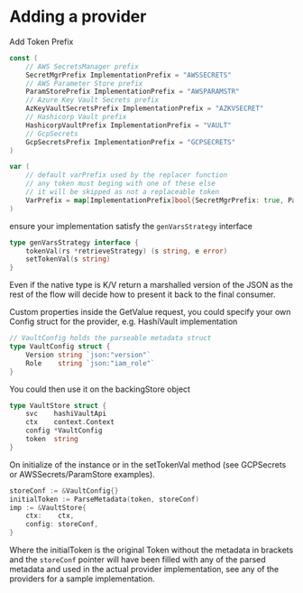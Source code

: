 # Adding a provider

Add Token Prefix

```go
const (
	// AWS SecretsManager prefix
	SecretMgrPrefix ImplementationPrefix = "AWSSECRETS"
	// AWS Parameter Store prefix
	ParamStorePrefix ImplementationPrefix = "AWSPARAMSTR"
	// Azure Key Vault Secrets prefix
	AzKeyVaultSecretsPrefix ImplementationPrefix = "AZKVSECRET"
	// Hashicorp Vault prefix
	HashicorpVaultPrefix ImplementationPrefix = "VAULT"
	// GcpSecrets
	GcpSecretsPrefix ImplementationPrefix = "GCPSECRETS"
)
```

```go
var (
	// default varPrefix used by the replacer function
	// any token must beging with one of these else
	// it will be skipped as not a replaceable token
	VarPrefix = map[ImplementationPrefix]bool{SecretMgrPrefix: true, ParamStorePrefix: true, AzKeyVaultSecretsPrefix: true, GcpSecretsPrefix: true, HashicorpVaultPrefix: true} // <-- ADD here
)
```

ensure your implementation satisfy the `genVarsStrategy` interface

```go
type genVarsStrategy interface {
	tokenVal(rs *retrieveStrategy) (s string, e error)
	setTokenVal(s string)
}
```

Even if the native type is K/V return a marshalled version of the JSON as the rest of the flow will decide how to present it back to the final consumer.

Custom properties inside the GetValue request, you could specify your own Config struct for the provider, e.g. HashiVault implementation 

```go
// VaultConfig holds the parseable metadata struct
type VaultConfig struct {
	Version string `json:"version"`
	Role    string `json:"iam_role"`
}
```

You could then use it on the backingStore object 

```go
type VaultStore struct {
	svc    hashiVaultApi
	ctx    context.Context
	config *VaultConfig
	token  string
}
```

On initialize of the instance or in the setTokenVal method (see GCPSecrets or AWSSecrets/ParamStore examples). 

```go
storeConf := &VaultConfig{}
initialToken := ParseMetadata(token, storeConf)
imp := &VaultStore{
	ctx:    ctx,
	config: storeConf,
}
```

Where the initialToken is the original Token without the metadata in brackets and the `storeConf` pointer will have been filled with any of the parsed metadata and used in the actual provider implementation, see any of the providers for a sample implementation.
